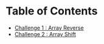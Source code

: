 # Table of Contents

- [Challenge 1 : Array Reverse]()
- [Challenge 2 : Array Shift](./src/main/java/challenges/ArrayShift.java)


